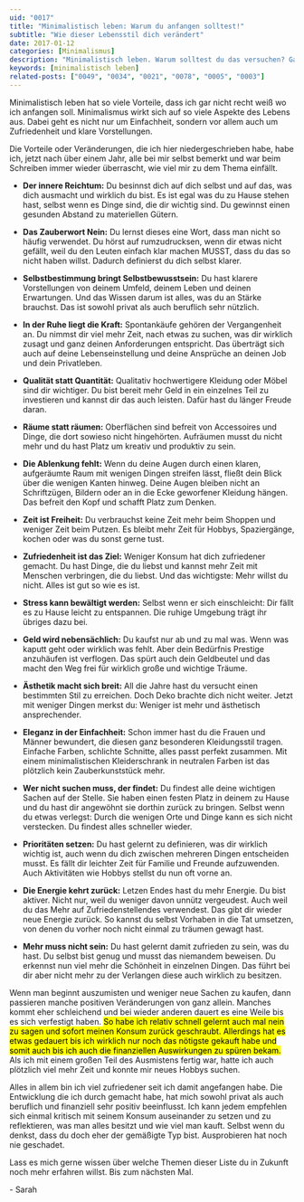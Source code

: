 ```yaml
---
uid: "0017"
title: "Minimalistisch leben: Warum du anfangen solltest!"
subtitle: "Wie dieser Lebensstil dich verändert"
date: 2017-01-12
categories: [Minimalismus]
description: "Minimalistisch leben. Warum solltest du das versuchen? Ganz einfach: Es hat unendlich viele Vorteile, denen ich diesen Artikel gewidmet habe."
keywords: [minimalistisch leben]
related-posts: ["0049", "0034", "0021", "0078", "0005", "0003"]
---
```

Minimalistisch leben hat so viele Vorteile, dass ich gar nicht recht weiß wo ich anfangen soll. Minimalismus wirkt sich auf so viele Aspekte des Lebens aus. Dabei geht es nicht nur um Einfachheit, sondern vor allem auch um Zufriedenheit und klare Vorstellungen.

Die Vorteile oder Veränderungen, die ich hier niedergeschrieben habe, habe ich, jetzt nach über einem Jahr, alle bei mir selbst bemerkt und war beim Schreiben immer wieder überrascht, wie viel mir zu dem Thema einfällt.

  * **Der innere Reichtum:** Du besinnst dich auf dich selbst und auf das, was dich ausmacht und wirklich du bist. Es ist egal was du zu Hause stehen hast, selbst wenn es Dinge sind, die dir wichtig sind. Du gewinnst einen gesunden Abstand zu materiellen Gütern.

  * **Das Zauberwort Nein:** Du lernst dieses eine Wort, dass man nicht so häufig verwendet. Du hörst auf rumzudrucksen, wenn dir etwas nicht gefällt, weil du den Leuten einfach klar machen MUSST, dass du das so nicht haben willst. Dadurch definierst du dich selbst klarer.

  * **Selbstbestimmung bringt Selbstbewusstsein:** Du hast klarere Vorstellungen von deinem Umfeld, deinem Leben und deinen Erwartungen. Und das Wissen darum ist alles, was du an Stärke brauchst. Das ist sowohl privat als auch beruflich sehr nützlich.

  * **In der Ruhe liegt die Kraft:** Spontankäufe gehören der Vergangenheit an. Du nimmst dir viel mehr Zeit, nach etwas zu suchen, was dir wirklich zusagt und ganz deinen Anforderungen entspricht. Das überträgt sich auch auf deine Lebenseinstellung und deine Ansprüche an deinen Job und dein Privatleben.

  * **Qualität statt Quantität:** Qualitativ hochwertigere Kleidung oder Möbel sind dir wichtiger. Du bist bereit mehr Geld in ein einzelnes Teil zu investieren und kannst dir das auch leisten. Dafür hast du länger Freude daran.

  * **Räume statt räumen:** Oberflächen sind befreit von Accessoires und Dinge, die dort sowieso nicht hingehörten. Aufräumen musst du nicht mehr und du hast Platz um kreativ und produktiv zu sein.

  * **Die Ablenkung fehlt:** Wenn du deine Augen durch einen klaren, aufgeräumte Raum mit wenigen Dingen streifen lässt, fließt dein Blick über die wenigen Kanten hinweg. Deine Augen bleiben nicht an Schriftzügen, Bildern oder an in die Ecke geworfener Kleidung hängen. Das befreit den Kopf und schafft Platz zum Denken.

  * **Zeit ist Freiheit:** Du verbrauchst keine Zeit mehr beim Shoppen und weniger Zeit beim Putzen. Es bleibt mehr Zeit für Hobbys, Spaziergänge, kochen oder was du sonst gerne tust.

  * **Zufriedenheit ist das Ziel:** Weniger Konsum hat dich zufriedener gemacht. Du hast Dinge, die du liebst und kannst mehr Zeit mit Menschen verbringen, die du liebst. Und das wichtigste: Mehr willst du nicht. Alles ist gut so wie es ist.

  * **Stress kann bewältigt werden:** Selbst wenn er sich einschleicht: Dir fällt es zu Hause leicht zu entspannen. Die ruhige Umgebung trägt ihr übriges dazu bei.

  * **Geld wird nebensächlich:** Du kaufst nur ab und zu mal was. Wenn was kaputt geht oder wirklich was fehlt. Aber dein Bedürfnis Prestige anzuhäufen ist verflogen. Das spürt auch dein Geldbeutel und das macht den Weg frei für wirklich große und wichtige Träume.

  * **Ästhetik macht sich breit:** All die Jahre hast du versucht einen bestimmten Stil zu erreichen. Doch Deko brachte dich nicht weiter. Jetzt mit weniger Dingen merkst du: Weniger ist mehr und ästhetisch ansprechender.

  * **Eleganz in der Einfachheit:** Schon immer hast du die Frauen und Männer bewundert, die diesen ganz besonderen Kleidungsstil tragen. Einfache Farben, schlichte Schnitte, alles passt perfekt zusammen. Mit einem minimalistischen Kleiderschrank in neutralen Farben ist das plötzlich kein Zauberkunststück mehr.

  * **Wer nicht suchen muss, der findet:** Du findest alle deine wichtigen Sachen auf der Stelle. Sie haben einen festen Platz in deinem zu Hause und du hast dir angewöhnt sie dorthin zurück zu bringen. Selbst wenn du etwas verlegst: Durch die wenigen Orte und Dinge kann es sich nicht verstecken. Du findest alles schneller wieder.

  * **Prioritäten setzen:** Du hast gelernt zu definieren, was dir wirklich wichtig ist, auch wenn du dich zwischen mehreren Dingen entscheiden musst. Es fällt dir leichter Zeit für Familie und Freunde aufzuwenden. Auch Aktivitäten wie Hobbys stellst du nun oft vorne an.

  * **Die Energie kehrt zurück:** Letzen Endes hast du mehr Energie. Du bist aktiver. Nicht nur, weil du weniger davon unnütz vergeudest. Auch weil du das Mehr auf Zufriedenstellendes verwendest. Das gibt dir wieder neue Energie zurück. So kannst du selbst Vorhaben in die Tat umsetzen, von denen du vorher noch nicht einmal zu träumen gewagt hast.

  * **Mehr muss nicht sein:** Du hast gelernt damit zufrieden zu sein, was du hast. Du selbst bist genug und musst das niemandem beweisen. Du erkennst nun viel mehr die Schönheit in einzelnen Dingen. Das führt bei dir aber nicht mehr zu der Verlangen diese auch wirklich zu besitzen.

Wenn man beginnt auszumisten und weniger neue Sachen zu kaufen, dann passieren manche positiven Veränderungen von ganz allein. Manches kommt eher schleichend und bei wieder anderen dauert es eine Weile bis es sich verfestigt haben. <mark>So habe ich relativ schnell gelernt auch mal nein zu sagen und sofort meinen Konsum zurück geschraubt. Allerdings hat es etwas gedauert bis ich wirklich nur noch das nötigste gekauft habe und somit auch bis ich auch die finanziellen Auswirkungen zu spüren bekam.</mark> Als ich mit einem großen Teil des Ausmistens fertig war, hatte ich auch plötzlich viel mehr Zeit und konnte mir neues Hobbys suchen.

Alles in allem bin ich viel zufriedener seit ich damit angefangen habe. Die Entwicklung die ich durch gemacht habe, hat mich sowohl privat als auch beruflich und finanziell sehr positiv beeinflusst. Ich kann jedem empfehlen sich einmal kritisch mit seinem Konsum auseinander zu setzen und zu reflektieren, was man alles besitzt und wie viel man kauft. Selbst wenn du denkst, dass du doch eher der gemäßigte Typ bist. Ausprobieren hat noch nie geschadet.

Lass es mich gerne wissen über welche Themen dieser Liste du in Zukunft noch mehr erfahren willst. Bis zum nächsten Mal.

\- Sarah
